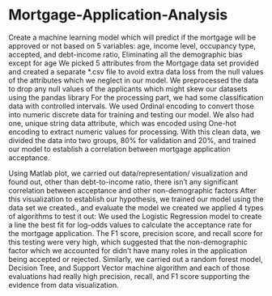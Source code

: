 # Mortgage-Application-Analysis
Create a machine learning model which will predict if the mortgage will be approved or not based on 5 variables: age, income level, occupancy type, accepted, and debt-income ratio, Eliminating all the demographic bias except for age
We picked 5 attributes from the Mortgage data set provided and created a separate *.csv file to avoid extra data loss from the null values of the attributes which we neglect in our model.
We preprocessed the data to drop any null values of the applicants which might skew our datasets using the pandas library
For the processing part, we had some classification data with controlled intervals. We used Ordinal encoding to convert those into numeric discrete data for training and testing our model. We also had one, unique string data attribute, which was encoded using One-hot encoding to extract numeric values for processing.
With this clean data, we divided the data into two groups, 80% for validation and 20%, and trained our model to establish a correlation between mortgage application acceptance.


Using Matlab plot, we carried out data/representation/ visualization and found out, other than debt-to-income ratio, there isn’t any significant correlation between acceptance and other non-demographic factors
After this visualization to establish our hypothesis, we trained our model using the data set we created., and evaluate the model we created we applied 4 types of algorithms to test it out:
We used the Logistic Regression model to create a line the best fit for log-odds values to calculate the acceptance rate for the mortgage application. The F1 score, precision score, and recall score for this testing were very high, which suggested that the non-demographic factor which we accounted for didn’t have many roles in the application being accepted or rejected.
Similarly, we carried out a random forest model, Decision Tree, and Support Vector machine algorithm and each of those evaluations had really high precision, recall, and F1 score supporting the evidence from data visualization.
